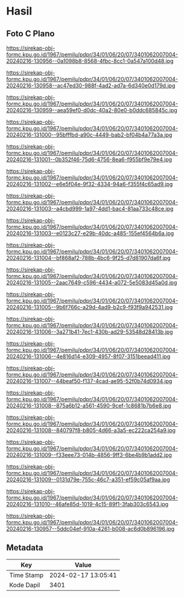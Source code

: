 # Hasil

## Foto C Plano

https://sirekap-obj-formc.kpu.go.id/1967/pemilu/pdpr/34/01/06/20/07/3401062007004-20240216-130956--0a1098b8-8568-4fbc-8cc1-0a547a100d48.jpg

https://sirekap-obj-formc.kpu.go.id/1967/pemilu/pdpr/34/01/06/20/07/3401062007004-20240216-130958--ac47ed30-988f-4ad2-ad7a-6d340e0d179d.jpg

https://sirekap-obj-formc.kpu.go.id/1967/pemilu/pdpr/34/01/06/20/07/3401062007004-20240216-130959--aea59ef0-d0dc-40a2-80e0-b0ddc685845c.jpg

https://sirekap-obj-formc.kpu.go.id/1967/pemilu/pdpr/34/01/06/20/07/3401062007004-20240216-131000--95bfffbd-a90c-4449-bab2-bf04b4a77a3a.jpg

https://sirekap-obj-formc.kpu.go.id/1967/pemilu/pdpr/34/01/06/20/07/3401062007004-20240216-131001--0b352f46-75d6-4756-8ea6-f955bf9e79e4.jpg

https://sirekap-obj-formc.kpu.go.id/1967/pemilu/pdpr/34/01/06/20/07/3401062007004-20240216-131002--e6e5f04e-9f32-4334-94a6-f355f4c65ad9.jpg

https://sirekap-obj-formc.kpu.go.id/1967/pemilu/pdpr/34/01/06/20/07/3401062007004-20240216-131003--a4cbd999-1a97-4dd1-bac4-81aa733c48ce.jpg

https://sirekap-obj-formc.kpu.go.id/1967/pemilu/pdpr/34/01/06/20/07/3401062007004-20240216-131003--e0123c27-e29b-40dc-a485-155ef4564b6a.jpg

https://sirekap-obj-formc.kpu.go.id/1967/pemilu/pdpr/34/01/06/20/07/3401062007004-20240216-131004--bf868af2-788b-4bc6-9f25-d7d81907da6f.jpg

https://sirekap-obj-formc.kpu.go.id/1967/pemilu/pdpr/34/01/06/20/07/3401062007004-20240216-131005--2aac7649-c596-4434-a072-5e5083d45a0d.jpg

https://sirekap-obj-formc.kpu.go.id/1967/pemilu/pdpr/34/01/06/20/07/3401062007004-20240216-131005--9b6f766c-a29d-4ad9-b2c9-f93f9a942531.jpg

https://sirekap-obj-formc.kpu.go.id/1967/pemilu/pdpr/34/01/06/20/07/3401062007004-20240216-131006--3a271b41-7ec1-430b-ad29-53548d28413b.jpg

https://sirekap-obj-formc.kpu.go.id/1967/pemilu/pdpr/34/01/06/20/07/3401062007004-20240216-131006--4e816d14-e309-4957-8f07-3151beead411.jpg

https://sirekap-obj-formc.kpu.go.id/1967/pemilu/pdpr/34/01/06/20/07/3401062007004-20240216-131007--44beaf50-f137-4cad-ae95-52f0b74d0934.jpg

https://sirekap-obj-formc.kpu.go.id/1967/pemilu/pdpr/34/01/06/20/07/3401062007004-20240216-131008--875a6b12-a561-4590-9cef-1c8681b7b6e8.jpg

https://sirekap-obj-formc.kpu.go.id/1967/pemilu/pdpr/34/01/06/20/07/3401062007004-20240216-131008--840797f8-b805-4d66-a3a5-ec222ca254a9.jpg

https://sirekap-obj-formc.kpu.go.id/1967/pemilu/pdpr/34/01/06/20/07/3401062007004-20240216-131009--f33eee73-014b-4856-9ff3-6be4b9b1add2.jpg

https://sirekap-obj-formc.kpu.go.id/1967/pemilu/pdpr/34/01/06/20/07/3401062007004-20240216-131009--0131d79e-755c-46c7-a351-ef59c05af9aa.jpg

https://sirekap-obj-formc.kpu.go.id/1967/pemilu/pdpr/34/01/06/20/07/3401062007004-20240216-131010--46afe85d-1019-4c15-89f1-3fab303c6543.jpg

https://sirekap-obj-formc.kpu.go.id/1967/pemilu/pdpr/34/01/06/20/07/3401062007004-20240216-130957--5ddc04ef-910a-4261-b008-ac6d0b896196.jpg


## Metadata

| Key        | Value               |
| ---------- | ------------------- |
| Time Stamp | 2024-02-17 13:05:41 |
| Kode Dapil | 3401                |



